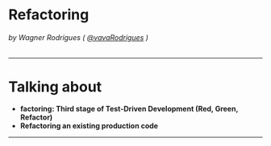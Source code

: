 Refactoring
===


######  by Wagner Rodrigues ( [@vavaRodrigues](https://github.com/vavaRodrigues) )

---

# Talking about

- **factoring: Third stage of Test-Driven Development (Red, Green, Refactor)**
- **Refactoring an existing production code**

---
